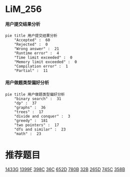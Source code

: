 # LiM_256

<!-- tabs:start -->



#### **用户提交结果分析**

```mermaid
pie title 用户提交结果分析
    "Accepted" :  60
    "Rejected" :  0
    "Wrong answer" :  21
    "Runtime error" :  4
    "Time limit exceeded" :  0
    "Memory limit exceeded" :  0
    "Compilation error" :  1
    "Partial" :  11
```

#### **用户做题类型偏好分析**

```mermaid
pie title 用户做题类型偏好分析
    "binary search" :  31
    "dp" :  37
    "graphs" :  36
    "trees" :  17
    "divide and conquer" :  3
    "greedy" :  181
    "two pointers" :  17
    "dfs and similar" :  23
    "math" :  23
```



<!-- tabs:end -->
# 推荐题目
[1433G](https://codeforces.com/contest/1433/problem/G)
[1399F](https://codeforces.com/contest/1399/problem/F)
[398C](https://codeforces.com/contest/398/problem/C)
[36C](https://codeforces.com/contest/36/problem/C)
[652D](https://codeforces.com/contest/652/problem/D)
[780B](https://codeforces.com/contest/780/problem/B)
[32B](https://codeforces.com/contest/32/problem/B)
[265D](https://codeforces.com/contest/265/problem/D)
[745C](https://codeforces.com/contest/745/problem/C)
[358B](https://codeforces.com/contest/358/problem/B)
